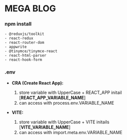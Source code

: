 # MEGA BLOG

### npm install 

    - @reduxjs/toolkit
    - react-redux 
    - react-router-dom
    - appwrite
    - @tinymce/tinymce-react 
    - react-html-parser 
    - react-hook-form

### .env
        
- **CRA (Create React App):** 
    1. store variable with UpperCase + REACT_APP initail [**REACT_APP_VARIABLE_NAME**] 
    2. can access with process.env.VARIABLE_NAME

- **VITE:** 
    1. store variable with UpperCase + VITE initails [**VITE_VARIABLE_NAME**] 
    2. can access with import.meta.env.VARIABLE_NAME
